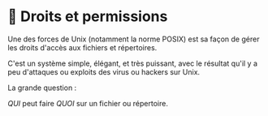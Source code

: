 # 🔨 Droits et permissions

Une des forces de Unix (notamment la norme POSIX) est sa façon de gérer les droits d'accès aux fichiers et répertoires.

C'est un système simple, élégant, et très puissant, avec le résultat qu'il y a peu d'attaques ou exploits des virus ou hackers sur Unix.

La grande question :

_QUI_ peut faire _QUOI_ sur un fichier ou répertoire.
